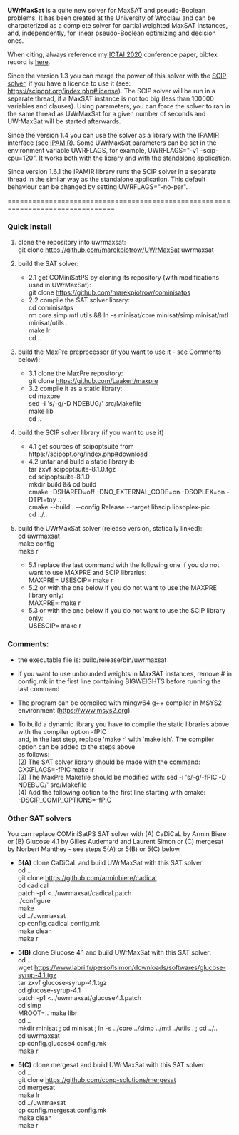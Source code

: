 **UWrMaxSat** is a quite new solver for MaxSAT and pseudo-Boolean problems. It has been created at the University of Wroclaw and can be characterized as a complete solver for partial weighted MaxSAT instances, and, independently, for linear pseudo-Boolean optimizing and decision ones.

When citing, always reference my [ICTAI 2020](https://www.ictai2020.org/) conference paper, bibtex record is [here](https://www.computer.org/csdl/api/v1/citation/bibtex/proceedings/1pP3sSVh3BS/922800a132).

Since the version 1.3 you can merge the power of this solver with the [SCIP solver](https:://scipopt.org), if you have a licence to use it (see: https://scipopt.org/index.php#license). The SCIP solver will be run in a separate thread, if a MaxSAT instance is not too big (less than 100000 variables and clauses). Using parameters, you can force the solver to ran in the same thread as UWrMaxSat for a given number of seconds and UWrMaxSat will be started afterwards.

Since the version 1.4 you can use the solver as a library with the IPAMIR interface (see [IPAMIR](https://maxsat-evaluations.github.io/2022/incremental.html)). Some UWrMaxSat parameters can be set in the environment variable UWRFLAGS, for example, UWRFLAGS="-v1 -scip-cpu=120". It works both with the library and with the standalone application.

Since version 1.6.1 the IPAMIR library runs the SCIP solver in a separate thread in the similar way as the standalone application. This default behaviour can be changed by setting UWRFLAGS="-no-par".

================================================================================
### Quick Install

1. clone the repository into uwrmaxsat:  
    git clone https://github.com/marekpiotrow/UWrMaxSat uwrmaxsat  

2. build the SAT solver:  
    * 2.1 get COMiniSatPS by cloning its repository (with modifications used in UWrMaxSat):  
        git clone https://github.com/marekpiotrow/cominisatps  
    * 2.2 compile the SAT solver library:  
        cd cominisatps  
        rm core simp mtl utils && ln -s minisat/core minisat/simp minisat/mtl minisat/utils .  
        make lr  
        cd ..  

3. build the MaxPre preprocessor (if you want to use it - see Comments below):  
    * 3.1 clone the MaxPre repository:  
        git clone https://github.com/Laakeri/maxpre  
    * 3.2 compile it as a static library:  
        cd maxpre  
        sed -i 's/-g/-D NDEBUG/' src/Makefile  
        make lib  
        cd ..

4. build the SCIP solver library (if you want to use it)  
    * 4.1 get sources of scipoptsuite from https://scipopt.org/index.php#download  
    * 4.2 untar and build a static library it:  
        tar zxvf scipoptsuite-8.1.0.tgz  
        cd scipoptsuite-8.1.0  
        mkdir build && cd build  
        cmake -DSHARED=off -DNO_EXTERNAL_CODE=on -DSOPLEX=on -DTPI=tny ..  
        cmake --build . --config Release --target libscip libsoplex-pic  
        cd ../..  

5. build the UWrMaxSat solver (release version, statically linked):  
        cd uwrmaxsat  
        make config  
        make r
    * 5.1 replace the last command with the following one if you do not want to use MAXPRE and SCIP libraries:  
        MAXPRE= USESCIP=  make r  
    * 5.2 or with the one below if you do not want to use the MAXPRE library only:  
        MAXPRE=  make r  
    * 5.3 or with the one below if you do not want to use the SCIP library only:  
        USESCIP=  make r  

### Comments:

   - the executable file is: build/release/bin/uwrmaxsat

   - if you want to use unbounded weights in MaxSAT instances, remove # in config.mk in the first line 
     containing BIGWEIGHTS before running the last command

   - The program can be compiled with mingw64 g++ compiler in MSYS2 environment (https://www.msys2.org).

   - To build a dynamic library you have to compile the static libraries above with the compiler option -fPIC  
     and, in the last step, replace 'make r' with 'make lsh'. The compiler option can be added to the steps above  
     as follows:  
       (2) The SAT solver library should be made with the command: CXXFLAGS=-fPIC make lr  
       (3) The MaxPre Makefile should be modified with: sed -i 's/-g/-fPIC -D NDEBUG/' src/Makefile  
       (4) Add the following option to the first line starting with cmake:    
           -DSCIP_COMP_OPTIONS=-fPIC  

### Other SAT solvers

You can replace COMiniSatPS SAT solver with (A) CaDiCaL by Armin Biere or (B) Glucose 4.1 by Gilles Audemard 
and Laurent Simon or (C) mergesat by Norbert Manthey - see steps 5(A) or 5(B) or 5(C) below.

* **5(A)** clone CaDiCaL and build UWrMaxSat with this SAT solver:  
    cd ..  
    git clone https://github.com/arminbiere/cadical  
    cd cadical  
    patch -p1 <../uwrmaxsat/cadical.patch  
    ./configure  
    make  
    cd ../uwrmaxsat  
    cp config.cadical config.mk  
    make clean  
    make r

* **5(B)** clone Glucose 4.1 and build UWrMaxSat with this SAT solver:  
    cd ..  
    wget https://www.labri.fr/perso/lsimon/downloads/softwares/glucose-syrup-4.1.tgz  
    tar zxvf glucose-syrup-4.1.tgz  
    cd glucose-syrup-4.1  
    patch -p1 <../uwrmaxsat/glucose4.1.patch  
    cd simp  
    MROOT=.. make libr  
    cd ..  
    mkdir minisat ; cd minisat ; ln -s ../core ../simp ../mtl ../utils . ; cd ../..  
    cd uwrmaxsat  
    cp config.glucose4 config.mk  
    make r

* **5(C)** clone mergesat and build UWrMaxSat with this SAT solver:  
    cd ..  
    git clone https://github.com/conp-solutions/mergesat  
    cd mergesat  
    make lr  
    cd ../uwrmaxsat  
    cp config.mergesat config.mk  
    make clean  
    make r

